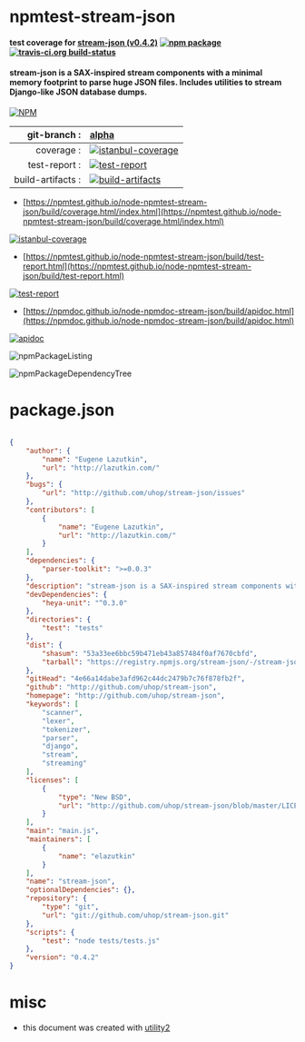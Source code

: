 # npmtest-stream-json

#### test coverage for  [stream-json (v0.4.2)](http://github.com/uhop/stream-json)  [![npm package](https://img.shields.io/npm/v/npmtest-stream-json.svg?style=flat-square)](https://www.npmjs.org/package/npmtest-stream-json) [![travis-ci.org build-status](https://api.travis-ci.org/npmtest/node-npmtest-stream-json.svg)](https://travis-ci.org/npmtest/node-npmtest-stream-json)

#### stream-json is a SAX-inspired stream components with a minimal memory footprint to parse huge JSON files. Includes utilities to stream Django-like JSON database dumps.

[![NPM](https://nodei.co/npm/stream-json.png?downloads=true&downloadRank=true&stars=true)](https://www.npmjs.com/package/stream-json)

| git-branch : | [alpha](https://github.com/npmtest/node-npmtest-stream-json/tree/alpha)|
|--:|:--|
| coverage : | [![istanbul-coverage](https://npmtest.github.io/node-npmtest-stream-json/build/coverage.badge.svg)](https://npmtest.github.io/node-npmtest-stream-json/build/coverage.html/index.html)|
| test-report : | [![test-report](https://npmtest.github.io/node-npmtest-stream-json/build/test-report.badge.svg)](https://npmtest.github.io/node-npmtest-stream-json/build/test-report.html)|
| build-artifacts : | [![build-artifacts](https://npmtest.github.io/node-npmtest-stream-json/glyphicons_144_folder_open.png)](https://github.com/npmtest/node-npmtest-stream-json/tree/gh-pages/build)|

- [https://npmtest.github.io/node-npmtest-stream-json/build/coverage.html/index.html](https://npmtest.github.io/node-npmtest-stream-json/build/coverage.html/index.html)

[![istanbul-coverage](https://npmtest.github.io/node-npmtest-stream-json/build/screenCapture.buildCi.browser.%252Ftmp%252Fbuild%252Fcoverage.lib.html.png)](https://npmtest.github.io/node-npmtest-stream-json/build/coverage.html/index.html)

- [https://npmtest.github.io/node-npmtest-stream-json/build/test-report.html](https://npmtest.github.io/node-npmtest-stream-json/build/test-report.html)

[![test-report](https://npmtest.github.io/node-npmtest-stream-json/build/screenCapture.buildCi.browser.%252Ftmp%252Fbuild%252Ftest-report.html.png)](https://npmtest.github.io/node-npmtest-stream-json/build/test-report.html)

- [https://npmdoc.github.io/node-npmdoc-stream-json/build/apidoc.html](https://npmdoc.github.io/node-npmdoc-stream-json/build/apidoc.html)

[![apidoc](https://npmdoc.github.io/node-npmdoc-stream-json/build/screenCapture.buildCi.browser.%252Ftmp%252Fbuild%252Fapidoc.html.png)](https://npmdoc.github.io/node-npmdoc-stream-json/build/apidoc.html)

![npmPackageListing](https://npmtest.github.io/node-npmtest-stream-json/build/screenCapture.npmPackageListing.svg)

![npmPackageDependencyTree](https://npmtest.github.io/node-npmtest-stream-json/build/screenCapture.npmPackageDependencyTree.svg)



# package.json

```json

{
    "author": {
        "name": "Eugene Lazutkin",
        "url": "http://lazutkin.com/"
    },
    "bugs": {
        "url": "http://github.com/uhop/stream-json/issues"
    },
    "contributors": [
        {
            "name": "Eugene Lazutkin",
            "url": "http://lazutkin.com/"
        }
    ],
    "dependencies": {
        "parser-toolkit": ">=0.0.3"
    },
    "description": "stream-json is a SAX-inspired stream components with a minimal memory footprint to parse huge JSON files. Includes utilities to stream Django-like JSON database dumps.",
    "devDependencies": {
        "heya-unit": "^0.3.0"
    },
    "directories": {
        "test": "tests"
    },
    "dist": {
        "shasum": "53a33ee6bbc59b471eb43a857484f0af7670cbfd",
        "tarball": "https://registry.npmjs.org/stream-json/-/stream-json-0.4.2.tgz"
    },
    "gitHead": "4e66a14dabe3afd962c44dc2479b7c76f878fb2f",
    "github": "http://github.com/uhop/stream-json",
    "homepage": "http://github.com/uhop/stream-json",
    "keywords": [
        "scanner",
        "lexer",
        "tokenizer",
        "parser",
        "django",
        "stream",
        "streaming"
    ],
    "licenses": [
        {
            "type": "New BSD",
            "url": "http://github.com/uhop/stream-json/blob/master/LICENSE"
        }
    ],
    "main": "main.js",
    "maintainers": [
        {
            "name": "elazutkin"
        }
    ],
    "name": "stream-json",
    "optionalDependencies": {},
    "repository": {
        "type": "git",
        "url": "git://github.com/uhop/stream-json.git"
    },
    "scripts": {
        "test": "node tests/tests.js"
    },
    "version": "0.4.2"
}
```



# misc
- this document was created with [utility2](https://github.com/kaizhu256/node-utility2)
